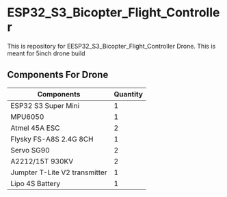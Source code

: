 # ESP32_S3_Bicopter_Flight_Controller
This is repository for EESP32_S3_Bicopter_Flight_Controller Drone. This is meant for 5inch drone build

## Components For Drone
| **Components**                | **Quantity** |
|-------------------------------|--------------|
| ESP32 S3 Super Mini           | 1            |
| MPU6050                       | 1            |
| Atmel 45A ESC                 | 2            |
| Flysky FS-A8S 2.4G 8CH        | 1            |
| Servo SG90                    | 2            |
| A2212/15T 930KV               | 2            |
| Jumpter T-Lite V2 transmitter | 1            |
| Lipo 4S Battery               | 1            |
